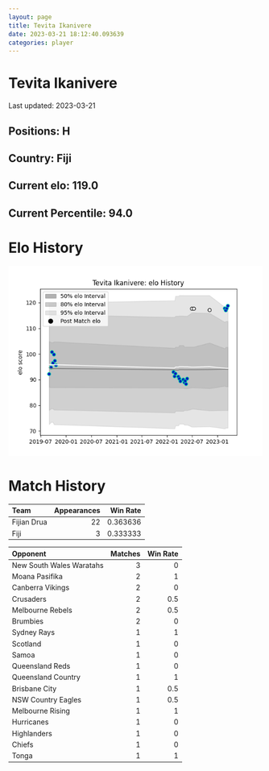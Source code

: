 ```yaml
---  
layout: page  
title: Tevita Ikanivere  
date: 2023-03-21 18:12:40.093639  
categories: player  
---
```

# Tevita Ikanivere


Last updated: 2023-03-21
## Positions: H

## Country: Fiji

## Current elo: 119.0

## Current Percentile: 94.0

# Elo History


![elo history](history_TevitaIkanivere.png)
# Match History


| Team        |   Appearances |   Win Rate |
|:------------|--------------:|-----------:|
| Fijian Drua |            22 |   0.363636 |
| Fiji        |             3 |   0.333333 |

| Opponent                 |   Matches |   Win Rate |
|:-------------------------|----------:|-----------:|
| New South Wales Waratahs |         3 |        0   |
| Moana Pasifika           |         2 |        1   |
| Canberra Vikings         |         2 |        0   |
| Crusaders                |         2 |        0.5 |
| Melbourne Rebels         |         2 |        0.5 |
| Brumbies                 |         2 |        0   |
| Sydney Rays              |         1 |        1   |
| Scotland                 |         1 |        0   |
| Samoa                    |         1 |        0   |
| Queensland Reds          |         1 |        0   |
| Queensland Country       |         1 |        1   |
| Brisbane City            |         1 |        0.5 |
| NSW Country Eagles       |         1 |        0.5 |
| Melbourne Rising         |         1 |        1   |
| Hurricanes               |         1 |        0   |
| Highlanders              |         1 |        0   |
| Chiefs                   |         1 |        0   |
| Tonga                    |         1 |        1   |